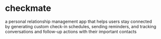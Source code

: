 # checkmate
a personal relationship management app that helps users stay connected by generating custom check-in schedules, sending reminders, and tracking conversations and follow-up actions with their important contacts
